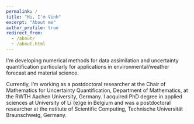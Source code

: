 ```yaml
---
permalink: /
title: "Hi, I'm Vinh"
excerpt: "About me"
author_profile: true
redirect_from: 
  - /about/
  - /about.html
---
```

I'm developing numerical methods for data assimilation and uncertainty quantification particularly for applications in environmental/weather forecast and material science. 


Currently, I’m working as a postdoctoral researcher at the Chair of Mathematics for Uncertainty Quantification, Department of Mathematics, at the RWTH Aachen University,
Germany. 
I acquired PhD degree in applied sciences at University of Li\`{e}ge in Belgium and was a postdoctoral researcher at the nstitute of Scientific Computing, Technische Universität Braunschweig, Germany. 


